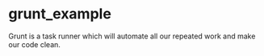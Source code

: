 # grunt_example
Grunt is a task runner which will automate all our repeated work and make our code clean.
